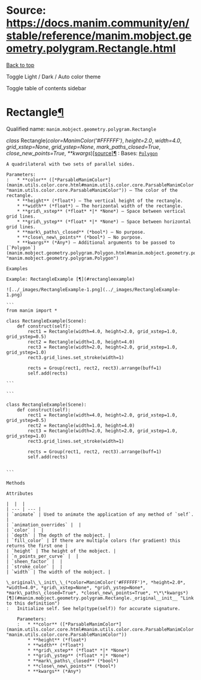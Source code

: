# Source: https://docs.manim.community/en/stable/reference/manim.mobject.geometry.polygram.Rectangle.html

[Back to top](#)

Toggle Light / Dark / Auto color theme

Toggle table of contents sidebar

Rectangle[¶](#rectangle "Link to this heading")
===============================================

Qualified name: `manim.mobject.geometry.polygram.Rectangle`

*class* Rectangle(*color=ManimColor('#FFFFFF')*, *height=2.0*, *width=4.0*, *grid\_xstep=None*, *grid\_ystep=None*, *mark\_paths\_closed=True*, *close\_new\_points=True*, *\*\*kwargs*)[[source]](../_modules/manim/mobject/geometry/polygram.html#Rectangle)[¶](#manim.mobject.geometry.polygram.Rectangle "Link to this definition")
:   Bases: [`Polygon`](manim.mobject.geometry.polygram.Polygon.html#manim.mobject.geometry.polygram.Polygon "manim.mobject.geometry.polygram.Polygon")

    A quadrilateral with two sets of parallel sides.

    Parameters:
    :   * **color** ([*ParsableManimColor*](manim.utils.color.core.html#manim.utils.color.core.ParsableManimColor "manim.utils.color.core.ParsableManimColor")) – The color of the rectangle.
        * **height** (*float*) – The vertical height of the rectangle.
        * **width** (*float*) – The horizontal width of the rectangle.
        * **grid\_xstep** (*float* *|* *None*) – Space between vertical grid lines.
        * **grid\_ystep** (*float* *|* *None*) – Space between horizontal grid lines.
        * **mark\_paths\_closed** (*bool*) – No purpose.
        * **close\_new\_points** (*bool*) – No purpose.
        * **kwargs** (*Any*) – Additional arguments to be passed to [`Polygon`](manim.mobject.geometry.polygram.Polygon.html#manim.mobject.geometry.polygram.Polygon "manim.mobject.geometry.polygram.Polygon")

    Examples

    Example: RectangleExample [¶](#rectangleexample)

    ![../_images/RectangleExample-1.png](../_images/RectangleExample-1.png)

    ```
    from manim import *

    class RectangleExample(Scene):
        def construct(self):
            rect1 = Rectangle(width=4.0, height=2.0, grid_xstep=1.0, grid_ystep=0.5)
            rect2 = Rectangle(width=1.0, height=4.0)
            rect3 = Rectangle(width=2.0, height=2.0, grid_xstep=1.0, grid_ystep=1.0)
            rect3.grid_lines.set_stroke(width=1)

            rects = Group(rect1, rect2, rect3).arrange(buff=1)
            self.add(rects)

    ```

    ```

    class RectangleExample(Scene):
        def construct(self):
            rect1 = Rectangle(width=4.0, height=2.0, grid_xstep=1.0, grid_ystep=0.5)
            rect2 = Rectangle(width=1.0, height=4.0)
            rect3 = Rectangle(width=2.0, height=2.0, grid_xstep=1.0, grid_ystep=1.0)
            rect3.grid_lines.set_stroke(width=1)

            rects = Group(rect1, rect2, rect3).arrange(buff=1)
            self.add(rects)


    ```

    Methods

    Attributes

    |  |  |
    | --- | --- |
    | `animate` | Used to animate the application of any method of `self`. |
    | `animation_overrides` |  |
    | `color` |  |
    | `depth` | The depth of the mobject. |
    | `fill_color` | If there are multiple colors (for gradient) this returns the first one |
    | `height` | The height of the mobject. |
    | `n_points_per_curve` |  |
    | `sheen_factor` |  |
    | `stroke_color` |  |
    | `width` | The width of the mobject. |

    \_original\_\_init\_\_(*color=ManimColor('#FFFFFF')*, *height=2.0*, *width=4.0*, *grid\_xstep=None*, *grid\_ystep=None*, *mark\_paths\_closed=True*, *close\_new\_points=True*, *\*\*kwargs*)[¶](#manim.mobject.geometry.polygram.Rectangle._original__init__ "Link to this definition")
    :   Initialize self. See help(type(self)) for accurate signature.

        Parameters:
        :   * **color** ([*ParsableManimColor*](manim.utils.color.core.html#manim.utils.color.core.ParsableManimColor "manim.utils.color.core.ParsableManimColor"))
            * **height** (*float*)
            * **width** (*float*)
            * **grid\_xstep** (*float* *|* *None*)
            * **grid\_ystep** (*float* *|* *None*)
            * **mark\_paths\_closed** (*bool*)
            * **close\_new\_points** (*bool*)
            * **kwargs** (*Any*)